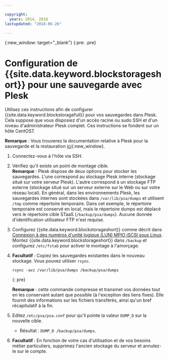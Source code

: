 ```yaml
---

copyright:
  years: 2014, 2018
lastupdated: "2018-06-26"

---
```

{:new_window: target="_blank"}
{:pre: .pre}
 
# Configuration de {{site.data.keyword.blockstorageshort}} pour une sauvegarde avec Plesk

Utilisez ces instructions afin de configurer {{site.data.keyword.blockstoragefull}} pour vos sauvegardes dans Plesk. Cela suppose que vous disposiez d'un accès racine ou sudo SSH et d'un niveau d'administrateur Plesk complet. Ces instructions se fondent sur un hôte CentOS7. 

**Remarque** : Vous trouverez la documentation relative à Plesk pour la sauvegarde et la restauration [ici](https://docs.plesk.com/en-US/12.5/administrator-guide/backing-up-and-restoration.59256/){:new_window}.

1. Connectez-vous à l'hôte via SSH.

2. Vérifiez qu'il existe un point de montage cible. <br />
   **Remarque** : Plesk dispose de deux options pour stocker les sauvegardes. L'une correspond au stockage Plesk interne (stockage situé sur votre serveur Plesk). L'autre correspond à un stockage FTP externe (stockage situé sur un serveur externe sur le Web ou sur votre réseau local). En général, dans les environnements Plesk, les sauvegardes internes sont stockées dans `/var/lib/psa/dumps` et utilisent `/tmp` comme répertoire temporaire. Dans cet exemple, le répertoire temporaire est conservé en local, mais le répertoire dumps est déplacé vers le répertoire cible STaaS (`/backup/psa/dumps`). Aucune donnée d'identification utilisateur FTP n'est requise.
   
3. Configurez {{site.data.keyword.blockstorageshort}} comme décrit dans [Connexion à des numéros d'unité logique (LUN) MPIO iSCSI sous Linux](accessing_block_storage_linux.html). Montez {{site.data.keyword.blockstorageshort}} dans `/backup` et configurez `/etc/fstab` pour activer le montage à l'amorçage. 

4. **Facultatif** : Copiez les sauvegardes existantes dans le nouveau stockage. Vous pouvez utiliser `rsync`.
   ```
   rsync -avz /var/lib/psa/dumps /backup/psa/dumps
   ```
   {: pre}
    
    **Remarque** : cette commande compresse et transmet vos données tout en les conservant autant que possible (à l'exception des liens fixes). Elle fournit des informations sur les fichiers transférés, ainsi qu'un bref récapitulatif à la fin.
    
5. Editez `/etc/psa/psa.conf` pour qu'il pointe la valeur `DUMP_D` sur la nouvelle cible. 
    - Résultat : `DUMP_D /backup/psa/dumps`. 

6. **Facultatif** : En fonction de votre cas d'utilisation et de vos besoins métier particuliers, supprimez l'ancien stockage du serveur et annulez-le sur le compte.


